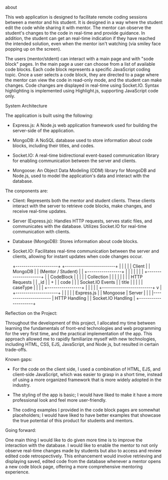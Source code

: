 about

This web application is designed to facilitate remote coding sessions between a mentor and his student. It is designed in a way where the student edit the code while sharing it with mentor. The mentor can observe the student's changes to the code in real-time and provide guidance. In addition, the student can get an real-time indication if they have reached the intended solution, even when the mentor isn't watching (via smiley face popping up on the screen).

The users (mentor/stdent) can interact with a main page and with "sode block" pages. In the main page a user can choose from a list of available code blocks. Each code block represents a specific JavaScript coding topic.
Once a user selects a code block, they are directed to a page where the mentor can view the code in read-only mode, and the student can make changes. Code changes are displayed in real-time using Socket.IO. Syntax highlighting is implemented using Highlight.js, supporting JavaScript code only.


System Architecture

The application is built using the following:

* Express.js: A Node.js web application framework used for building the server-side of the application.

* MongoDB: A NoSQL database used to store information about code blocks, including their titles, and codes.

* Socket.IO: A real-time bidirectional event-based communication library for enabling communication between the server and clients.

* Mongoose: An Object Data Modeling (ODM) library for MongoDB and Node.js, used to model the application's data and interact with the database.


The conponents are:

* Client: Represents both the mentor and student clients. These clients interact with the server to retrieve code blocks, make changes, and receive real-time updates.

* Server (Express.js): Handles HTTP requests, serves static files, and communicates with the database. Utilizes Socket.IO for real-time communication with clients.

* Database (MongoDB): Stores information about code blocks.

* Socket.IO: Facilitates real-time communication between the server and clients, allowing for instant updates when code changes occur.

   +---------------------+           +-------------------------+
   |                     |           |                         |
   |        Client       |           |         MongoDB         |
   | (Mentor / Student)  |           |   +-----------------+   |
   |                     |           |   |                 |   |
   +---------------------+           |   | CodeBlock       |   |
            |                        |   | Collection      |   |
            |                        |   |                 |   |
            | HTTP Requests          |   | _id             |   |
            +                        |   | code            |   |
            | Socket.IO Events       |   | title           |   |
            |                        |   | caseType        |   |
            |                        |   +-----------------+   |
            |                        |                         |
            |                        +-------------------------+
            v                                   |
   +---------------------+                      |
   |                     |                      |
   |      Express.js     |                      | Mongoose
   |        Server       |                      |
   |                     |-----------------------
   | HTTP Handling       |
   | Socket.IO Handling  |
   +---------------------+

Reflection on the Project:

Throughout the development of this project, I allocated my time between learning the fundamentals of front-end technologies and web programming for the very first time, and the practical implementation of the app. This approach allowed me to rapidly familiarize myself with new technologies, including HTML, CSS, EJS, JavaScript, and Node js, but resulted in certain trade-offs.

Known gaps:

* For the code on the client side, I used a combination of HTML, EJS, and client-side JavaScript, which was easier to grasp in a short time, instead of using a more organized framework that is more widely adopted in the industry.

* The styling of the app is basic; I would have liked to make it have a more professional look and feel more user-friendly.

* The coding examples I provided in the code block pages are somewhat placeholders; I would have liked to have better examples that showcase the true potential of this product for students and mentors.

Going forward:

One main thing I would like to do given more time is to improve the interaction with the database. I would like to enable the mentor to not only observe real-time changes made by students but also to access and review edited code retrospectively. This enhancement would involve retrieving and displaying saved, edited code from the database whenever a mentor opens a new code block page, offering a more comprehensive mentoring experience.


